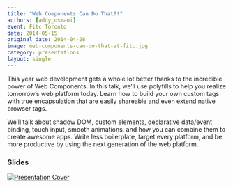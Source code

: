 ```yaml
---
title: "Web Components Can Do That?!"
authors: [addy_osmani]
event: Fitc Toronto
date: 2014-05-15
original_date: 2014-04-28
image: web-components-can-do-that-at-fitc.jpg
category: presentations
layout: single
---
```


This year web development gets a whole lot better thanks to the incredible power
of Web Components. In this talk, we’ll use polyfills to help you realize
tomorrow’s web platform today. Learn how to build your own custom tags with true
encapsulation that are easily shareable and even extend native browser tags.

<!-- Excerpt -->

We’ll talk about shadow DOM, custom elements, declarative data/event binding,
touch input, smooth animations, and how you can combine them to create awesome
apps. Write less boilerplate, target every platform, and be more productive by
using the next generation of the web platform.

### Slides

<a href="http://addyosmani.github.io/fitc-wccdt/">
    <img src="../../img/stories/web-components-can-do-that-at-fitc-cover.jpg" alt="Presentation Cover">
</a>
